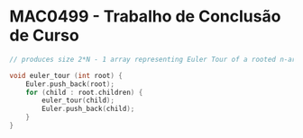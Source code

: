 # MAC0499 - Trabalho de Conclusão de Curso



```c++
// produces size 2*N - 1 array representing Euler Tour of a rooted n-ary tree

void euler_tour (int root) {
    Euler.push_back(root);
    for (child : root.children) {
        euler_tour(child);
        Euler.push_back(child);
    } 	
}
```

